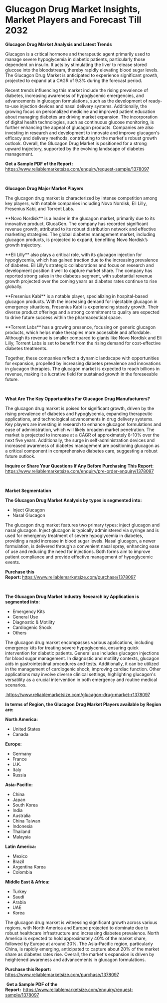 <p><h1>Glucagon Drug Market Insights, Market Players and Forecast Till 2032</h1></p><p><strong>Glucagon Drug Market Analysis and Latest Trends</strong></p>
<p><p>Glucagon is a critical hormone and therapeutic agent primarily used to manage severe hypoglycemia in diabetic patients, particularly those dependent on insulin. It acts by stimulating the liver to release stored glucose into the bloodstream, thereby rapidly elevating blood sugar levels. The Glucagon Drug Market is anticipated to experience significant growth, projected to expand at a CAGR of 9.3% during the forecast period. </p><p>Recent trends influencing this market include the rising prevalence of diabetes, increasing awareness of hypoglycemic emergencies, and advancements in glucagon formulations, such as the development of ready-to-use injection devices and nasal delivery systems. Additionally, the growing focus on personalized medicine and improved patient education about managing diabetes are driving market expansion. The incorporation of digital health technologies, such as continuous glucose monitoring, is further enhancing the appeal of glucagon products. Companies are also investing in research and development to innovate and improve glucagon's efficacy and delivery methods, contributing to the market's robust growth outlook. Overall, the Glucagon Drug Market is positioned for a strong upward trajectory, supported by the evolving landscape of diabetes management.</p></p>
<p><strong>Get a Sample PDF of the Report:&nbsp;</strong> <a href="https://www.reliablemarketsize.com/enquiry/request-sample/1378097?utm_campaign=3212&utm_medium=2&utm_source=Github&utm_content=ia&utm_term=19042025&utm_id=glucagon-drug">https://www.reliablemarketsize.com/enquiry/request-sample/1378097</a></p>
<p>&nbsp;</p>
<p><strong>Glucagon Drug Major Market Players</strong></p>
<p><p>The glucagon drug market is characterized by intense competition among key players, with notable companies including Novo Nordisk, Eli Lilly, Fresenius Kabi, and Torrent Labs. </p><p>**Novo Nordisk** is a leader in the glucagon market, primarily due to its innovative product, GlucaGen. The company has recorded significant revenue growth, attributed to its robust distribution network and effective marketing strategies. The global diabetes management market, including glucagon products, is projected to expand, benefiting Novo Nordisk’s growth trajectory. </p><p>**Eli Lilly** also plays a critical role, with its glucagon injection for hypoglycemia, which has gained traction due to the increasing prevalence of diabetes. Eli Lilly’s strategic collaborations and focus on research and development position it well to capture market share. The company has reported strong sales in the diabetes segment, with substantial revenue growth projected over the coming years as diabetes rates continue to rise globally.</p><p>**Fresenius Kabi** is a notable player, specializing in hospital-based glucagon products. With the increasing demand for injectable glucagon in emergency situations, Fresenius Kabi is experiencing steady growth. Their diverse product offerings and a strong commitment to quality are expected to drive future success within the pharmaceutical space.</p><p>**Torrent Labs** has a growing presence, focusing on generic glucagon products, which helps make therapies more accessible and affordable. Although its revenue is smaller compared to giants like Novo Nordisk and Eli Lilly, Torrent Labs is set to benefit from the rising demand for cost-effective diabetes treatments.</p><p>Together, these companies reflect a dynamic landscape with opportunities for expansion, propelled by increasing diabetes prevalence and innovations in glucagon therapies. The glucagon market is expected to reach billions in revenue, making it a lucrative field for sustained growth in the foreseeable future.</p></p>
<p>&nbsp;</p>
<p><strong>What Are The Key Opportunities For Glucagon Drug Manufacturers?</strong></p>
<p><p>The glucagon drug market is poised for significant growth, driven by the rising prevalence of diabetes and hypoglycemia, expanding therapeutic applications, and technological advancements in drug delivery systems. Key players are investing in research to enhance glucagon formulations and ease of administration, which will likely broaden market penetration. The market is projected to increase at a CAGR of approximately 8-10% over the next five years. Additionally, the surge in self-administration devices and increased awareness of diabetes management are positioning glucagon as a critical component in comprehensive diabetes care, suggesting a robust future outlook.</p></p>
<p><strong>Inquire or Share Your Questions If Any Before Purchasing This Report:</strong> <a href="https://www.reliablemarketsize.com/enquiry/pre-order-enquiry/1378097?utm_campaign=3212&utm_medium=2&utm_source=Github&utm_content=ia&utm_term=19042025&utm_id=glucagon-drug">https://www.reliablemarketsize.com/enquiry/pre-order-enquiry/1378097</a></p>
<p>&nbsp;</p>
<p><strong>Market Segmentation</strong></p>
<p><strong>The Glucagon Drug Market Analysis by types is segmented into:</strong></p>
<p><ul><li>Inject Glucagon</li><li>Nasal Glucagon</li></ul></p>
<p><p>The glucagon drug market features two primary types: inject glucagon and nasal glucagon. Inject glucagon is typically administered via syringe and is used for emergency treatment of severe hypoglycemia in diabetes, providing a rapid increase in blood sugar levels. Nasal glucagon, a newer formulation, is delivered through a convenient nasal spray, enhancing ease of use and reducing the need for injections. Both forms aim to improve patient compliance and provide effective management of hypoglycemic events.</p></p>
<p><strong>Purchase this Report:&nbsp;</strong><a href="https://www.reliablemarketsize.com/purchase/1378097?utm_campaign=3212&utm_medium=2&utm_source=Github&utm_content=ia&utm_term=19042025&utm_id=glucagon-drug">https://www.reliablemarketsize.com/purchase/1378097</a></p>
<p>&nbsp;</p>
<p><strong>The Glucagon Drug Market Industry Research by Application is segmented into:</strong></p>
<p><ul><li>Emergency Kits</li><li>General Use</li><li>Diagnostic & Motility</li><li>Cardiogenic Shock</li><li>Others</li></ul></p>
<p><p>The glucagon drug market encompasses various applications, including emergency kits for treating severe hypoglycemia, ensuring quick intervention for diabetic patients. General use includes glucagon injections for blood sugar management. In diagnostic and motility contexts, glucagon aids in gastrointestinal procedures and tests. Additionally, it can be utilized in the management of cardiogenic shock, improving cardiac function. Other applications may involve diverse clinical settings, highlighting glucagon's versatility as a crucial intervention in both emergency and routine medical scenarios.</p></p>
<p><a href="https://www.reliablemarketsize.com/glucagon-drug-market-r1378097?utm_campaign=3212&utm_medium=2&utm_source=Github&utm_content=ia&utm_term=19042025&utm_id=glucagon-drug">&nbsp;https://www.reliablemarketsize.com/glucagon-drug-market-r1378097</a></p>
<p><strong>In terms of Region, the Glucagon Drug Market Players available by Region are:</strong></p>
<p>
    <p> <strong> North America: </strong>
        <ul>
            <li>United States</li>
            <li>Canada</li>
        </ul>
        </p> 
    <p> <strong> Europe: </strong>
        <ul>
            <li>Germany</li>
            <li>France</li>
            <li>U.K.</li>
            <li>Italy</li>
            <li>Russia</li>
        </ul>
        </p> 
    <p> <strong> Asia-Pacific: </strong>
        <ul>
            <li>China</li>
            <li>Japan</li>
            <li>South Korea</li>
            <li>India</li>
            <li>Australia</li>
            <li>China Taiwan</li>
            <li>Indonesia</li>
            <li>Thailand</li>
            <li>Malaysia</li>
        </ul>
        </p> 
    <p> <strong> Latin America: </strong>
        <ul>
            <li>Mexico</li>
            <li>Brazil</li>
            <li>Argentina Korea</li>
            <li>Colombia</li>
        </ul>
        </p> 
    <p> <strong> Middle East & Africa: </strong>
        <ul>
            <li>Turkey</li>
            <li>Saudi</li>
            <li>Arabia</li>
            <li>UAE</li>
            <li>Korea</li>
        </ul>
    </p>
    </p>
<p><p>The glucagon drug market is witnessing significant growth across various regions, with North America and Europe projected to dominate due to robust healthcare infrastructure and increasing diabetes prevalence. North America is expected to hold approximately 40% of the market share, followed by Europe at around 30%. The Asia-Pacific region, particularly China, is rapidly emerging, anticipated to capture about 20% of the market share as diabetes rates rise. Overall, the market's expansion is driven by heightened awareness and advancements in glucagon formulations.</p></p>
<p><strong>Purchase this Report: </strong><a href="https://www.reliablemarketsize.com/purchase/1378097?utm_campaign=3212&utm_medium=2&utm_source=Github&utm_content=ia&utm_term=19042025&utm_id=glucagon-drug">https://www.reliablemarketsize.com/purchase/1378097</a></p>
<p>&nbsp;<strong>Get a Sample PDF of the Report:&nbsp;&nbsp;</strong><a href="https://www.reliablemarketsize.com/enquiry/request-sample/1378097?utm_campaign=3212&utm_medium=2&utm_source=Github&utm_content=ia&utm_term=19042025&utm_id=glucagon-drug">https://www.reliablemarketsize.com/enquiry/request-sample/1378097</a></p>
<p><strong></strong></p>
<p><p></p><p></p><p></p></p>